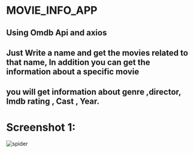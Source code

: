 # MOVIE_INFO_APP
##  Using Omdb Api and axios
## Just Write a name and get the movies   related to that name, In addition you can get the information  about a  specific movie
## you will get information about genre ,director, Imdb rating , Cast , Year.
# Screenshot 1:
![spider](https://user-images.githubusercontent.com/32910597/107877029-d08be400-6eef-11eb-9155-c821ad1550f5.png)
